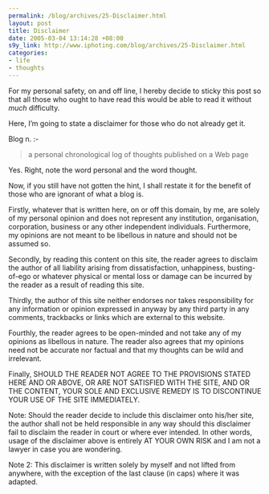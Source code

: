 ```yaml
--- 
permalink: /blog/archives/25-Disclaimer.html
layout: post
title: Disclaimer
date: 2005-03-04 13:14:28 +08:00
s9y_link: http://www.iphoting.com/blog/archives/25-Disclaimer.html
categories: 
- life
- thoughts
---
```

For my personal safety, on and off line, I hereby decide to sticky this post so that all those who ought to have read this would be able to read it without *much* difficulty.

Here, I&#8217;m going to state a disclaimer for those who do not already get it.
<!-- more -->

Blog n. :-

> a personal chronological log of thoughts published on a Web page

Yes. Right, note the word personal and the word thought.

Now, if you still have not gotten the hint, I shall restate it for the benefit of those who are ignorant of what a blog is.

Firstly, whatever that is written here, on or off this domain, by me, are solely of my personal opinion and does not represent any institution, organisation, corporation, business or any other independent individuals. Furthermore, my opinions are not meant to be libellous in nature and should not be assumed so.

Secondly, by reading this content on this site, the reader agrees to disclaim the author of all liability arising from dissatisfaction, unhappiness, busting-of-ego or whatever physical or mental loss or damage can be incurred by the reader as a result of reading this site.

Thirdly, the author of this site neither endorses nor takes responsibility for any information or opinion expressed in anyway by any third party in any comments, trackbacks or links which are external to this website.

Fourthly, the reader agrees to be open-minded and not take any of my opinions as libellous in nature. The reader also agrees that my opinions need not be accurate nor factual and that my thoughts can be wild and irrelevant.

Finally, SHOULD THE READER NOT AGREE TO THE PROVISIONS STATED HERE AND OR ABOVE, OR ARE NOT SATISFIED WITH THE SITE, AND OR THE CONTENT, YOUR SOLE AND EXCLUSIVE REMEDY IS TO DISCONTINUE YOUR USE OF THE SITE IMMEDIATELY.

Note: Should the reader decide to include this disclaimer onto his/her site, the author shall not be held responsible in any way should this disclaimer fail to disclaim the reader in court or where ever intended. In other words, usage of the disclaimer above is entirely AT YOUR OWN RISK and I am not a lawyer in case you are wondering.

Note 2: This disclaimer is written solely by myself and not lifted from anywhere, with the exception of the last clause (in caps) where it was adapted.
